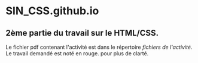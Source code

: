 # SIN_CSS.github.io

## 2ème partie du travail sur le HTML/CSS.

Le fichier pdf contenant l'activité est dans le répertoire *fichiers de l'activité*.
Le travail demandé est noté en rouge. pour plus de clarté.
